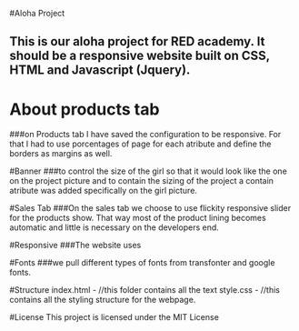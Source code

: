 #Aloha Project
## This is our aloha project for RED academy. It should be a responsive website built on CSS, HTML and Javascript (Jquery).

# About products tab
###on Products tab I have saved the configuration to be responsive. For that I had to use porcentages of page for each atribute and define the borders as margins as well.

#Banner
###to control the size of the girl so that it would look like the one on the project picture and to contain the sizing of the project a contain atribute was added specifically on the girl picture.

#Sales Tab
###On the sales tab we choose to use flickity responsive slider for the products show. That way most of the product lining becomes automatic and little is necessary on the developers end.

#Responsive
###The website uses 

#Fonts
###we pull different types of fonts from transfonter and google fonts.

#Structure
    index.html - //this folder contains all the text
    style.css - //this contains all the styling structure for the webpage.

#License
This project is licensed under the MIT License